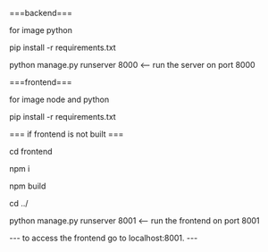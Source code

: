 ===backend===

for image python

pip install -r requirements.txt

python manage.py runserver 8000  <-- run the server on port 8000

===frontend===

for image node and python

pip install -r requirements.txt

=== if frontend is not built ===

cd frontend

npm i

npm build

cd ../


python manage.py runserver 8001 <-- run the frontend on port 8001

--- to access the frontend go to localhost:8001. ---
